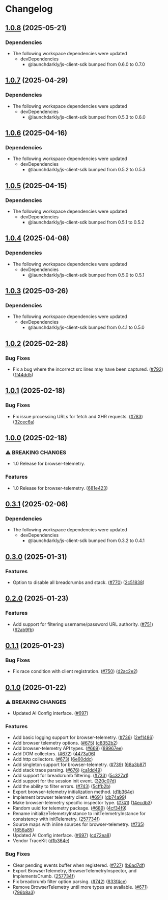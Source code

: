 # Changelog

## [1.0.8](https://github.com/launchdarkly/js-core/compare/browser-telemetry-v1.0.7...browser-telemetry-v1.0.8) (2025-05-21)


### Dependencies

* The following workspace dependencies were updated
  * devDependencies
    * @launchdarkly/js-client-sdk bumped from 0.6.0 to 0.7.0

## [1.0.7](https://github.com/launchdarkly/js-core/compare/browser-telemetry-v1.0.6...browser-telemetry-v1.0.7) (2025-04-29)


### Dependencies

* The following workspace dependencies were updated
  * devDependencies
    * @launchdarkly/js-client-sdk bumped from 0.5.3 to 0.6.0

## [1.0.6](https://github.com/launchdarkly/js-core/compare/browser-telemetry-v1.0.5...browser-telemetry-v1.0.6) (2025-04-16)


### Dependencies

* The following workspace dependencies were updated
  * devDependencies
    * @launchdarkly/js-client-sdk bumped from 0.5.2 to 0.5.3

## [1.0.5](https://github.com/launchdarkly/js-core/compare/browser-telemetry-v1.0.4...browser-telemetry-v1.0.5) (2025-04-15)


### Dependencies

* The following workspace dependencies were updated
  * devDependencies
    * @launchdarkly/js-client-sdk bumped from 0.5.1 to 0.5.2

## [1.0.4](https://github.com/launchdarkly/js-core/compare/browser-telemetry-v1.0.3...browser-telemetry-v1.0.4) (2025-04-08)


### Dependencies

* The following workspace dependencies were updated
  * devDependencies
    * @launchdarkly/js-client-sdk bumped from 0.5.0 to 0.5.1

## [1.0.3](https://github.com/launchdarkly/js-core/compare/browser-telemetry-v1.0.2...browser-telemetry-v1.0.3) (2025-03-26)


### Dependencies

* The following workspace dependencies were updated
  * devDependencies
    * @launchdarkly/js-client-sdk bumped from 0.4.1 to 0.5.0

## [1.0.2](https://github.com/launchdarkly/js-core/compare/browser-telemetry-v1.0.1...browser-telemetry-v1.0.2) (2025-02-28)


### Bug Fixes

* Fix a bug where the incorrect src lines may have been captured. ([#792](https://github.com/launchdarkly/js-core/issues/792)) ([1f44dd5](https://github.com/launchdarkly/js-core/commit/1f44dd5bad3cc108beda5fb23d9b2b540812e7e6))

## [1.0.1](https://github.com/launchdarkly/js-core/compare/browser-telemetry-v1.0.0...browser-telemetry-v1.0.1) (2025-02-18)


### Bug Fixes

* Fix issue processing URLs for fetch and XHR requests. ([#783](https://github.com/launchdarkly/js-core/issues/783)) ([32cec6a](https://github.com/launchdarkly/js-core/commit/32cec6af00384e7496832ba87a3005b26558c528))

## [1.0.0](https://github.com/launchdarkly/js-core/compare/browser-telemetry-v0.3.1...browser-telemetry-v1.0.0) (2025-02-18)


### ⚠ BREAKING CHANGES

* 1.0 Release for browser-telemetry.

### Features

* 1.0 Release for browser-telemetry. ([681e423](https://github.com/launchdarkly/js-core/commit/681e4230efb99abb1acb51de3a7d0265fddcd6e0))

## [0.3.1](https://github.com/launchdarkly/js-core/compare/browser-telemetry-v0.3.0...browser-telemetry-v0.3.1) (2025-02-06)


### Dependencies

* The following workspace dependencies were updated
  * devDependencies
    * @launchdarkly/js-client-sdk bumped from 0.3.2 to 0.4.1

## [0.3.0](https://github.com/launchdarkly/js-core/compare/browser-telemetry-v0.2.0...browser-telemetry-v0.3.0) (2025-01-31)


### Features

* Option to disable all breadcrumbs and stack. ([#770](https://github.com/launchdarkly/js-core/issues/770)) ([2c51838](https://github.com/launchdarkly/js-core/commit/2c51838f84a6c21ab38b12d960117d8ed801a114))

## [0.2.0](https://github.com/launchdarkly/js-core/compare/browser-telemetry-v0.1.1...browser-telemetry-v0.2.0) (2025-01-23)


### Features

* Add support for filtering username/password URL authority. ([#751](https://github.com/launchdarkly/js-core/issues/751)) ([62ab9fb](https://github.com/launchdarkly/js-core/commit/62ab9fb774847b5d953041f29b5f997629f86fa7))

## [0.1.1](https://github.com/launchdarkly/js-core/compare/browser-telemetry-v0.1.0...browser-telemetry-v0.1.1) (2025-01-23)


### Bug Fixes

* Fix race condition with client registration. ([#750](https://github.com/launchdarkly/js-core/issues/750)) ([d2ac2e2](https://github.com/launchdarkly/js-core/commit/d2ac2e230118b573b4e90b5781350067c7920fcf))

## [0.1.0](https://github.com/launchdarkly/js-core/compare/browser-telemetry-v0.0.9...browser-telemetry-v0.1.0) (2025-01-22)


### ⚠ BREAKING CHANGES

* Updated AI Config interface. ([#697](https://github.com/launchdarkly/js-core/issues/697))

### Features

* Add basic logging support for browser-telemetry. ([#736](https://github.com/launchdarkly/js-core/issues/736)) ([2ef1486](https://github.com/launchdarkly/js-core/commit/2ef14868ce581afbc5257448da13414a5ba1c100))
* Add browser telemetry options. ([#675](https://github.com/launchdarkly/js-core/issues/675)) ([c8352b2](https://github.com/launchdarkly/js-core/commit/c8352b21b678bb8f1063bb0c9df2e795c6cec8d5))
* Add browser-telemetry API types. ([#669](https://github.com/launchdarkly/js-core/issues/669)) ([89967ee](https://github.com/launchdarkly/js-core/commit/89967eec67da13951837f19b7671647fb96b2c8c))
* Add DOM collectors. ([#672](https://github.com/launchdarkly/js-core/issues/672)) ([4473a06](https://github.com/launchdarkly/js-core/commit/4473a06145b09205f1b03d31a2215b9c3b6d75c2))
* Add http collectors. ([#673](https://github.com/launchdarkly/js-core/issues/673)) ([6e60ddc](https://github.com/launchdarkly/js-core/commit/6e60ddc6932341ace2d16ace688d7774bc6340d4))
* Add singleton support for browser-telemetry. ([#739](https://github.com/launchdarkly/js-core/issues/739)) ([68a3b87](https://github.com/launchdarkly/js-core/commit/68a3b87fcc9600a7f64e7e2e1a15c12b9c370f25))
* Add stack trace parsing. ([#676](https://github.com/launchdarkly/js-core/issues/676)) ([ca1dd49](https://github.com/launchdarkly/js-core/commit/ca1dd49e596c73e807388cefcae36e956b3477a0))
* Add support for breadcrumb filtering. ([#733](https://github.com/launchdarkly/js-core/issues/733)) ([5c327a1](https://github.com/launchdarkly/js-core/commit/5c327a1c42625ec606a8599f59d58a1686f050e1))
* Add support for the session init event. ([320c07d](https://github.com/launchdarkly/js-core/commit/320c07d852a8902523c290a5249f92efffd89dde))
* Add the ability to filter errors. ([#743](https://github.com/launchdarkly/js-core/issues/743)) ([5cffb2b](https://github.com/launchdarkly/js-core/commit/5cffb2b5216f94941498ebb6bb783d0a8841d566))
* Export browser-telemetry initialization method. ([d1b364e](https://github.com/launchdarkly/js-core/commit/d1b364eaf08502b8b7d65c124833b617577fd081))
* Implement browser telemetry client. ([#691](https://github.com/launchdarkly/js-core/issues/691)) ([db74a99](https://github.com/launchdarkly/js-core/commit/db74a99c736c00521f317c1fcddb2d1038c01c1c))
* Make browser-telemetry specific inspector type. ([#741](https://github.com/launchdarkly/js-core/issues/741)) ([14ecdb3](https://github.com/launchdarkly/js-core/commit/14ecdb3570b04ee26c38f361bfa2db948c843fef))
* Random uuid for telemetry package. ([#689](https://github.com/launchdarkly/js-core/issues/689)) ([4cf34f9](https://github.com/launchdarkly/js-core/commit/4cf34f94f9d1a1949462187d09e7d84b096edb15))
* Rename initializeTelemetryInstance to initTelemetryInstance for consistency with initTelemetry. ([257734f](https://github.com/launchdarkly/js-core/commit/257734f74d5c36d9e68441d6ca7dd7d1a6a2ba9b))
* Source maps with inline sources for browser-telemetry. ([#735](https://github.com/launchdarkly/js-core/issues/735)) ([1656a85](https://github.com/launchdarkly/js-core/commit/1656a856e412a661af26ed08620aebedf2064ae1))
* Updated AI Config interface. ([#697](https://github.com/launchdarkly/js-core/issues/697)) ([cd72ea8](https://github.com/launchdarkly/js-core/commit/cd72ea8193888b0635b5beffa0a877b18294777e))
* Vendor TraceKit ([d1b364e](https://github.com/launchdarkly/js-core/commit/d1b364eaf08502b8b7d65c124833b617577fd081))


### Bug Fixes

* Clear pending events buffer when registered. ([#727](https://github.com/launchdarkly/js-core/issues/727)) ([b6ad7df](https://github.com/launchdarkly/js-core/commit/b6ad7dfe1e16122ca16b6304e1a7b1c362cf2156))
* Export BrowserTelemetry, BrowserTelemetryInspector, and ImplementsCrumb. ([257734f](https://github.com/launchdarkly/js-core/commit/257734f74d5c36d9e68441d6ca7dd7d1a6a2ba9b))
* Fix breadcrumb filter option parsing. ([#742](https://github.com/launchdarkly/js-core/issues/742)) ([833f4ce](https://github.com/launchdarkly/js-core/commit/833f4ce18b53c31a042316768cfeb4118746857e))
* Remove BrowserTelemetry until more types are available. ([#671](https://github.com/launchdarkly/js-core/issues/671)) ([796b8a3](https://github.com/launchdarkly/js-core/commit/796b8a379e23b3345b1b5db3e324372570993603))

